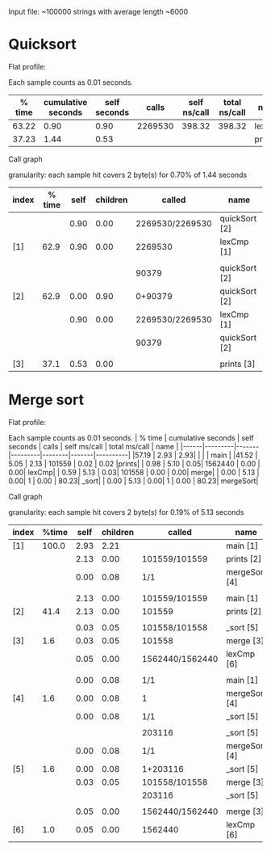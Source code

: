 Input file: ~100000 strings with average length ~6000

# Quicksort

Flat profile:

Each sample counts as 0.01 seconds.

|  % time  | cumulative seconds  | self seconds | calls |  self ns/call |   total ns/call | name  | 
| --- | ----------  | ----- | --------- | ------ | ------ | --- |
| 63.22|      0.90    | 0.90  |2269530   |398.32   |398.32  |lexCmp|
| 37.23 |     1.44    | 0.53  |          |          |       |prints|


Call graph

granularity: each sample hit covers 2 byte(s) for 0.70% of 1.44 seconds

|index| % time| self| children|  called |       name          |
|-----|-------|-----|---------|---------|---------------------|
|     |       | 0.90|  0.00| 2269530/2269530|     quickSort [2]|
|[1]  |  62.9 | 0.90|  0.00| 2269530|         lexCmp [1] |
|     |       |     |      |        |                       |
|     |       |     |      |   90379 |          quickSort [2]|
|[2]  |  62.9 | 0.00| 0.90 | 0+90379 |  quickSort [2] |
|     |       | 0.90| 0.00 |2269530/2269530|     lexCmp [1] |
|     |       |     |      |   90379       |      quickSort [2] |
|     |       |     |      |         |                        |
|[3]  |  37.1 |0.53 | 0.00 |          |    prints [3] |


# Merge sort

Flat profile:

Each sample counts as 0.01 seconds.
| % time | cumulative seconds | self seconds |   calls   | self ms/call  | total ms/call | name | 
|------|---------|-------|---------|--------|-------|----------|
|57.19 |    2.93 |   2.93|         |        |       | main     |
|41.52 |   5.05  |  2.13 | 101559  |  0.02  |  0.02 |prints|
| 0.98 |    5.10 |   0.05| 1562440 |   0.00 |   0.00| lexCmp|
| 0.59 |    5.13 |   0.03|  101558 |   0.00 |   0.00| merge|
| 0.00 |    5.13 |   0.00|       1 |   0.00 |  80.23| _sort|
| 0.00 |    5.13 |   0.00|       1 |   0.00 |  80.23| mergeSort|


Call graph

granularity: each sample hit covers 2 byte(s) for 0.19% of 5.13 seconds

|index| %time | self| children|   called    |name                  |
|-----|-------|-----|---------|-------------|----------------------|
|[1]  |100.0  | 2.93|   2.21 |              |main [1]|
|     |       | 2.13|   0.00 | 101559/101559|     prints [2]|
|     |       | 0.00|   0.08  |    1/1      |    mergeSort [4]|
|     |       |     |        |             |               |
|     |       | 2.13|   0.00 |101559/101559|     main [1] |
|[2]  | 41.4  | 2.13|   0.00 |101559       | prints [2]   |
|     |      |      |        |             |                  |
|     |       | 0.03|   0.05| 101558/101558|     _sort [5]|
|[3]  |  1.6  | 0.03|   0.05| 101558       | merge [3]|
|     |       | 0.05|   0.00|1562440/1562440|    lexCmp [6]|
|     |       |     |       |             |              |
|     |       | 0.00|   0.08|      1/1    |     main [1]|
|[4]  |  1.6  | 0.00|   0.08|      1      |  mergeSort [4]|
|     |       | 0.00|   0.08|      1/1    |      _sort [5]|
|     |       |     |       |             |              |
|     |       |     |       | 203116       |      _sort [5]|
|     |       | 0.00|   0.08|      1/1     |      mergeSort [4]|
|[5]  |  1.6  | 0.00|   0.08|      1+203116| _sort [5]|
|     |       | 0.03|   0.05| 101558/101558|     merge [3]|
|     |       |     |       | 203116       |     _sort [5]|
|     |       |     |       |              |              |
|     |       | 0.05|   0.00|1562440/1562440|    merge [3]|
|[6]  |  1.0  | 0.05|   0.00|1562440        |lexCmp [6]       |

